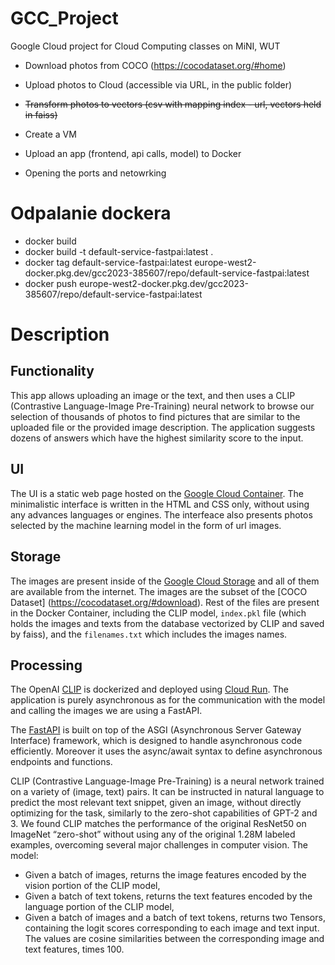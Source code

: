 # GCC_Project
Google Cloud project for Cloud Computing classes on MiNI, WUT

- Download photos from COCO (https://cocodataset.org/#home)
- Upload photos to Cloud (accessible via URL, in the public folder)
- ~~Transform photos to vectors (csv with mapping index - url, vectors held in faiss)~~

- Create a VM
- Upload an app (frontend, api calls, model) to Docker
- Opening the ports and netowrking

# Odpalanie dockera
- docker build
- docker build -t default-service-fastpai:latest .
- docker tag default-service-fastpai:latest europe-west2-docker.pkg.dev/gcc2023-385607/repo/default-service-fastpai:latest
- docker push europe-west2-docker.pkg.dev/gcc2023-385607/repo/default-service-fastpai:latest


# Description

## Functionality

This app allows uploading an image or the text, and then uses a CLIP (Contrastive Language-Image Pre-Training) neural network to browse our selection of thousands of photos to find pictures that are similar to the uploaded file or the provided image description. The application suggests dozens of answers which have the highest similarity score to the input.

## UI

The UI is a static web page hosted on the [Google Cloud Container](https://cloud.google.com/compute/docs/containers). The minimalistic interface is written in the HTML and CSS only, without using any advances languages or engines. The interfeace also presents photos selected by the machine learning model in the form of url images. 

## Storage

The images are present inside of the [Google Cloud Storage](https://cloud.google.com/storage) and all of them are available from the internet. The images are the subset of the [COCO Dataset] (https://cocodataset.org/#download). Rest of the files are present in the Docker Container, including the CLIP model,  `index.pkl` file (which holds the images and texts from the database vectorized by CLIP and saved by faiss), and the `filenames.txt` which includes the images names.

## Processing

The OpenAI [CLIP](https://github.com/openai/CLIP) is dockerized and deployed using [Cloud Run](https://cloud.google.com/run). The application is purely asynchronous as for the communication with the model and calling the images we are using a FastAPI.

The [FastAPI](https://fastapi.tiangolo.com) is built on top of the ASGI (Asynchronous Server Gateway Interface) framework, which is designed to handle asynchronous code efficiently. Moreover it uses the async/await syntax to define asynchronous endpoints and functions.

CLIP (Contrastive Language-Image Pre-Training) is a neural network trained on a variety of (image, text) pairs. It can be instructed in natural language to predict the most relevant text snippet, given an image, without directly optimizing for the task, similarly to the zero-shot capabilities of GPT-2 and 3. We found CLIP matches the performance of the original ResNet50 on ImageNet “zero-shot” without using any of the original 1.28M labeled examples, overcoming several major challenges in computer vision. The model:
- Given a batch of images, returns the image features encoded by the vision portion of the CLIP model,
- Given a batch of text tokens, returns the text features encoded by the language portion of the CLIP model,
- Given a batch of images and a batch of text tokens, returns two Tensors, containing the logit scores corresponding to each image and text input. The values are cosine similarities between the corresponding image and text features, times 100.
